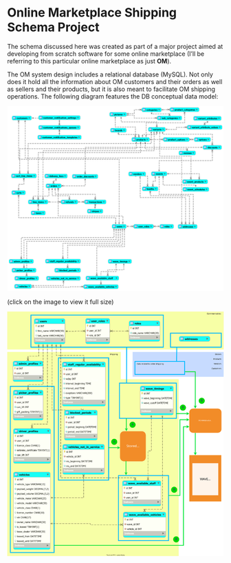 # Online Marketplace Shipping Schema Project
The schema discussed here was created as part of a major project aimed at developing from scratch software for some online marketplace (I’ll be referring to this particular online marketplace as just **OM**). 

The OM system design includes a relational database (MySQL). Not only does it hold all the information about OM customers and their orders as well as sellers and their products, but it is also meant to facilitate OM shipping operations. The following diagram features the DB conceptual data model:

![ ](https://github.com/AndreiMaikov/MVM_Shipping--SQL/blob/main/images/OM_Full_condensed.png)

(click on the image to view it full size)

![ ](https://github.com/AndreiMaikov/MVM_Shipping--SQL/blob/main/images/OM_Shipping.svg)
